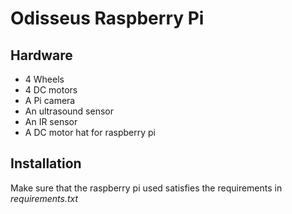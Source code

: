 # Odisseus Raspberry Pi

## Hardware

- 4 Wheels
- 4 DC motors
- A Pi camera
- An ultrasound sensor
- An IR sensor
- A DC motor hat for raspberry pi

## Installation

Make sure that the raspberry pi used satisfies the  requirements in _requirements.txt_
